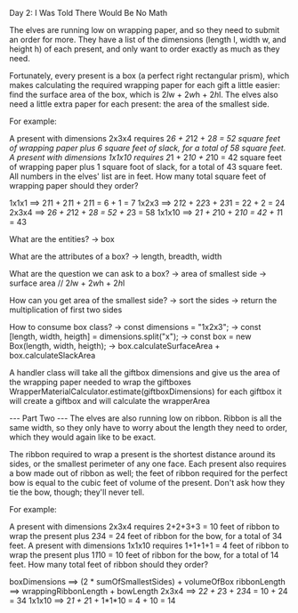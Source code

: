 Day 2: I Was Told There Would Be No Math

The elves are running low on wrapping paper, and so they need to submit an order for more. They have a list of the dimensions (length l, width w, and height h) of each present, and only want to order exactly as much as they need.

Fortunately, every present is a box (a perfect right rectangular prism), which makes calculating the required wrapping paper for each gift a little easier: find the surface area of the box, which is 2*l*w + 2*w*h + 2*h*l. The elves also need a little extra paper for each present: the area of the smallest side.

For example:

A present with dimensions 2x3x4 requires 2*6 + 2*12 + 2*8 = 52 square feet of wrapping paper plus 6 square feet of slack, for a total of 58 square feet.
A present with dimensions 1x1x10 requires 2*1 + 2*10 + 2*10 = 42 square feet of wrapping paper plus 1 square foot of slack, for a total of 43 square feet.
All numbers in the elves' list are in feet. How many total square feet of wrapping paper should they order?

1x1x1 ==> 2*1*1 + 2*1*1 + 2*1*1 = 6 + 1 = 7
1x2x3 ==> 2*1*2 + 2*2*3 + 2*3*1 = 22 + 2 = 24
2x3x4 ==> 2*6 + 2*12 + 2*8 = 52 + 2*3 = 58
1x1x10 ==> 2*1 + 2*10 + 2*10 = 42 + 1*1 = 43

What are the entities?
-> box

What are the attributes of a box?
-> length, breadth, width

What are the question we can ask to a box?
-> area of smallest side
-> surface area // 2*l*w + 2*w*h + 2*h*l

How can you get area of the smallest side?
-> sort the sides
-> return the multiplication of first two sides

How to consume box class?
-> const dimensions = "1x2x3";
-> const [length, width, heigth] = dimensions.split("x");
-> const box = new Box(length, width, heigth);
-> box.calculateSurfaceArea + box.calculateSlackArea

A handler class will take all the giftbox dimensions and give us the area of the wrapping paper needed to wrap the giftboxes
WrapperMaterialCalculator.estimate(giftboxDimensions)
for each giftbox it will create a giftbox and will calculate the wrapperArea

--- Part Two ---
The elves are also running low on ribbon. Ribbon is all the same width, so they only have to worry about the length they need to order, which they would again like to be exact.

The ribbon required to wrap a present is the shortest distance around its sides, or the smallest perimeter of any one face. Each present also requires a bow made out of ribbon as well; the feet of ribbon required for the perfect bow is equal to the cubic feet of volume of the present. Don't ask how they tie the bow, though; they'll never tell.

For example:

A present with dimensions 2x3x4 requires 2+2+3+3 = 10 feet of ribbon to wrap the present plus 2*3*4 = 24 feet of ribbon for the bow, for a total of 34 feet.
A present with dimensions 1x1x10 requires 1+1+1+1 = 4 feet of ribbon to wrap the present plus 1*1*10 = 10 feet of ribbon for the bow, for a total of 14 feet.
How many total feet of ribbon should they order?

boxDimensions ==> (2 * sumOfSmallestSides) + volumeOfBox
ribbonLength ==> wrappingRibbonLength + bowLength
2x3x4 ==> 2*2 + 2*3 + 2*3*4 = 10 + 24 = 34
1x1x10 ==> 2*1 + 2*1 + 1*1\*10 = 4 + 10 = 14
